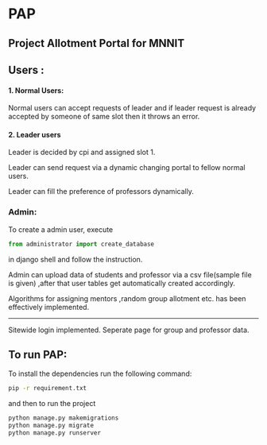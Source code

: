 # PAP

## Project Allotment Portal for MNNIT

## Users : 
#### 1. Normal Users:
<p>Normal users can accept requests of leader and if leader request is already accepted by someone of same slot then it throws an error.</p>

#### 2. Leader users
Leader is decided by cpi and assigned slot 1.

Leader can send request via a dynamic changing portal to fellow normal users.

Leader can fill the preference of professors dynamically.



### Admin:
To create a admin user, execute 
```python
from administrator import create_database
```
in django shell and follow the instruction.

Admin can upload data of students and professor via a csv file(sample file is given) ,after that user tables get automatically created accordingly.

Algorithms for assigning mentors ,random group allotment etc. has been effectively implemented.


***
Sitewide login implemented.
Seperate page for group and professor data.

## To run PAP:
To install the dependencies run the following command:
```bash
pip -r requirement.txt
```
and then to run the project

```bash
python manage.py makemigrations
python manage.py migrate
python manage.py runserver
```
